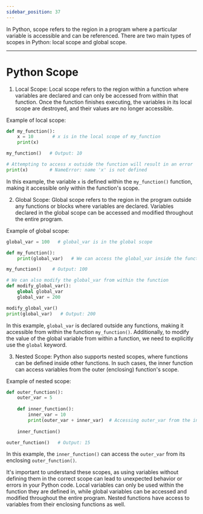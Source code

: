 ```yaml
---
sidebar_position: 37
---
```


In Python, scope refers to the region in a program where a particular variable is accessible and can be referenced. There are two main types of scopes in Python: local scope and global scope.

---
# Python Scope

1. Local Scope:
Local scope refers to the region within a function where variables are declared and can only be accessed from within that function. Once the function finishes executing, the variables in its local scope are destroyed, and their values are no longer accessible.

Example of local scope:

```python
def my_function():
    x = 10       # x is in the local scope of my_function
    print(x)

my_function()   # Output: 10

# Attempting to access x outside the function will result in an error
print(x)        # NameError: name 'x' is not defined
```

In this example, the variable `x` is defined within the `my_function()` function, making it accessible only within the function's scope.

2. Global Scope:
Global scope refers to the region in the program outside any functions or blocks where variables are declared. Variables declared in the global scope can be accessed and modified throughout the entire program.

Example of global scope:

```python
global_var = 100   # global_var is in the global scope

def my_function():
    print(global_var)   # We can access the global_var inside the function

my_function()    # Output: 100

# We can also modify the global_var from within the function
def modify_global_var():
    global global_var
    global_var = 200

modify_global_var()
print(global_var)   # Output: 200
```

In this example, `global_var` is declared outside any functions, making it accessible from within the function `my_function()`. Additionally, to modify the value of the global variable from within a function, we need to explicitly use the `global` keyword.

3. Nested Scope:
Python also supports nested scopes, where functions can be defined inside other functions. In such cases, the inner function can access variables from the outer (enclosing) function's scope.

Example of nested scope:

```python
def outer_function():
    outer_var = 5
    
    def inner_function():
        inner_var = 10
        print(outer_var + inner_var)  # Accessing outer_var from the inner_function
    
    inner_function()

outer_function()   # Output: 15
```

In this example, the `inner_function()` can access the `outer_var` from its enclosing `outer_function()`.

It's important to understand these scopes, as using variables without defining them in the correct scope can lead to unexpected behavior or errors in your Python code. Local variables can only be used within the function they are defined in, while global variables can be accessed and modified throughout the entire program. Nested functions have access to variables from their enclosing functions as well.